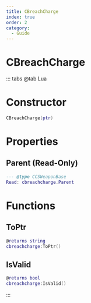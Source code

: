 ```yaml
---
title: CBreachCharge
index: true
order: 2
category:
  - Guide
---
```


# CBreachCharge

::: tabs
@tab Lua
# Constructor
```lua
CBreachCharge(ptr)
```
# Properties
## Parent (Read-Only)
```lua
--- @type CCSWeaponBase
Read: cbreachcharge.Parent
```
# Functions
## ToPtr
```lua
@returns string
cbreachcharge:ToPtr()
```
## IsValid
```lua
@returns bool
cbreachcharge:IsValid()
```

:::